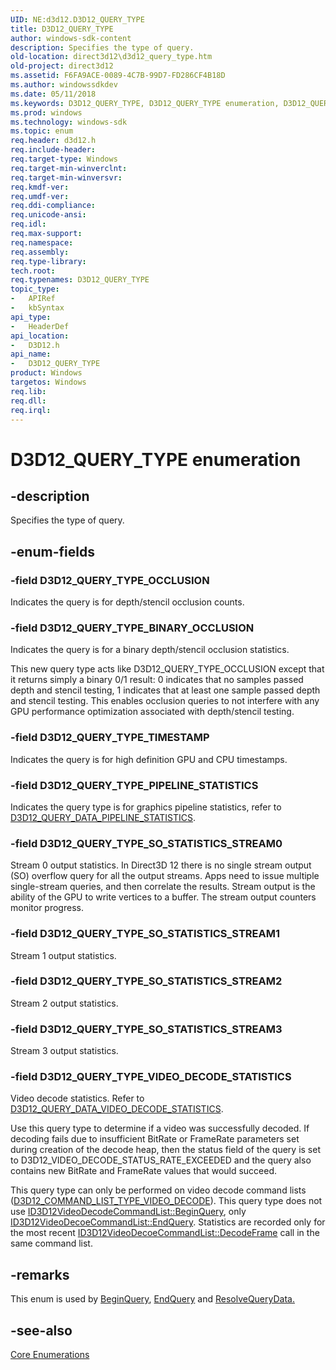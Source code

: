 ```yaml
---
UID: NE:d3d12.D3D12_QUERY_TYPE
title: D3D12_QUERY_TYPE
author: windows-sdk-content
description: Specifies the type of query.
old-location: direct3d12\d3d12_query_type.htm
old-project: direct3d12
ms.assetid: F6FA9ACE-0089-4C7B-99D7-FD286CF4B18D
ms.author: windowssdkdev
ms.date: 05/11/2018
ms.keywords: D3D12_QUERY_TYPE, D3D12_QUERY_TYPE enumeration, D3D12_QUERY_TYPE_BINARY_OCCLUSION, D3D12_QUERY_TYPE_OCCLUSION, D3D12_QUERY_TYPE_PIPELINE_STATISTICS, D3D12_QUERY_TYPE_SO_STATISTICS_STREAM0, D3D12_QUERY_TYPE_SO_STATISTICS_STREAM1, D3D12_QUERY_TYPE_SO_STATISTICS_STREAM2, D3D12_QUERY_TYPE_SO_STATISTICS_STREAM3, D3D12_QUERY_TYPE_TIMESTAMP, D3D12_QUERY_TYPE_VIDEO_DECODE_STATISTICS, d3d12/D3D12_QUERY_TYPE, d3d12/D3D12_QUERY_TYPE_BINARY_OCCLUSION, d3d12/D3D12_QUERY_TYPE_OCCLUSION, d3d12/D3D12_QUERY_TYPE_PIPELINE_STATISTICS, d3d12/D3D12_QUERY_TYPE_SO_STATISTICS_STREAM0, d3d12/D3D12_QUERY_TYPE_SO_STATISTICS_STREAM1, d3d12/D3D12_QUERY_TYPE_SO_STATISTICS_STREAM2, d3d12/D3D12_QUERY_TYPE_SO_STATISTICS_STREAM3, d3d12/D3D12_QUERY_TYPE_TIMESTAMP, d3d12/D3D12_QUERY_TYPE_VIDEO_DECODE_STATISTICS, direct3d12.d3d12_query_type
ms.prod: windows
ms.technology: windows-sdk
ms.topic: enum
req.header: d3d12.h
req.include-header: 
req.target-type: Windows
req.target-min-winverclnt: 
req.target-min-winversvr: 
req.kmdf-ver: 
req.umdf-ver: 
req.ddi-compliance: 
req.unicode-ansi: 
req.idl: 
req.max-support: 
req.namespace: 
req.assembly: 
req.type-library: 
tech.root: 
req.typenames: D3D12_QUERY_TYPE
topic_type:
-	APIRef
-	kbSyntax
api_type:
-	HeaderDef
api_location:
-	D3D12.h
api_name:
-	D3D12_QUERY_TYPE
product: Windows
targetos: Windows
req.lib: 
req.dll: 
req.irql: 
---
```


# D3D12_QUERY_TYPE enumeration


## -description


Specifies the type of query.


## -enum-fields




### -field D3D12_QUERY_TYPE_OCCLUSION

Indicates the query is for depth/stencil occlusion counts.


### -field D3D12_QUERY_TYPE_BINARY_OCCLUSION

Indicates the query is for a binary depth/stencil occlusion statistics.

This new query type acts like D3D12_QUERY_TYPE_OCCLUSION except that it returns simply a binary 0/1 result:  0 indicates that no samples passed depth and stencil testing, 1 indicates that at least one sample passed depth and stencil testing.  This enables occlusion queries to not interfere with any GPU performance optimization associated with depth/stencil testing.


### -field D3D12_QUERY_TYPE_TIMESTAMP

Indicates the query is for high definition GPU and CPU timestamps.


### -field D3D12_QUERY_TYPE_PIPELINE_STATISTICS

Indicates the query type is for graphics pipeline statistics, refer to <a href="https://msdn.microsoft.com/0A84A3C8-0F6F-420E-88C9-26EC03F03179">D3D12_QUERY_DATA_PIPELINE_STATISTICS</a>.


### -field D3D12_QUERY_TYPE_SO_STATISTICS_STREAM0

Stream 0 output statistics. In Direct3D 12 there is no single stream output (SO) overflow query for all the output streams. Apps need to issue multiple single-stream queries, and then correlate the results. Stream output is the ability of the GPU to write vertices to a buffer. The stream output counters monitor progress.


### -field D3D12_QUERY_TYPE_SO_STATISTICS_STREAM1

Stream 1 output statistics.


### -field D3D12_QUERY_TYPE_SO_STATISTICS_STREAM2

Stream 2 output statistics.


### -field D3D12_QUERY_TYPE_SO_STATISTICS_STREAM3

Stream 3 output statistics.


### -field D3D12_QUERY_TYPE_VIDEO_DECODE_STATISTICS

Video decode statistics. Refer to <a href="direct3d12.d3d12_query_data_video_decode_statistics">D3D12_QUERY_DATA_VIDEO_DECODE_STATISTICS</a>.

Use this query type to determine if a video was successfully decoded. If decoding fails due to insufficient BitRate or FrameRate parameters set during creation of the decode heap, then the status field of the query is set to D3D12_VIDEO_DECODE_STATUS_RATE_EXCEEDED and the query also contains new BitRate and FrameRate values that would succeed.

This query type can only be performed on video decode command lists (<a href="https://msdn.microsoft.com/28BC70FF-6818-4B8D-9DE4-8316AB2FB288">D3D12_COMMAND_LIST_TYPE_VIDEO_DECODE</a>). This query type does not use <a href="direct3d12.id3d12videodecodecommandlist_beginquery">ID3D12VideoDecodeCommandList::BeginQuery</a>, only <a href="direct3d12.id3d12videodecodecommandlist_endquery">ID3D12VideoDecoeCommandList::EndQuery</a>. Statistics are recorded only for the most recent <a href="direct3d12.id3d12videodecodecommandlist_decodeframe">ID3D12VideoDecoeCommandList::DecodeFrame</a> call in the same command list.


## -remarks



This enum is used by <a href="https://msdn.microsoft.com/38011ED8-C867-4ECE-880F-3963A17790F7">BeginQuery</a>, <a href="https://msdn.microsoft.com/591B277C-44C7-4C21-86B1-239F6A71308D">EndQuery</a> and <a href="https://msdn.microsoft.com/E3154DB7-DDA9-4480-A918-19C3A62944F2">ResolveQueryData.</a>





## -see-also




<a href="https://msdn.microsoft.com/76E76C85-128E-4F0E-9711-C72C4CF6C835">Core Enumerations</a>
 

 

